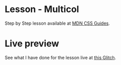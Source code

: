 # Lesson - Multicol

Step by Step lesson available at [MDN CSS Guides](https://developer.mozilla.org/en-US/docs/Learn/CSS/CSS_layout/Multiple-column_Layout).

# Live preview

See what I have done for the lesson live at [this Glitch]().
